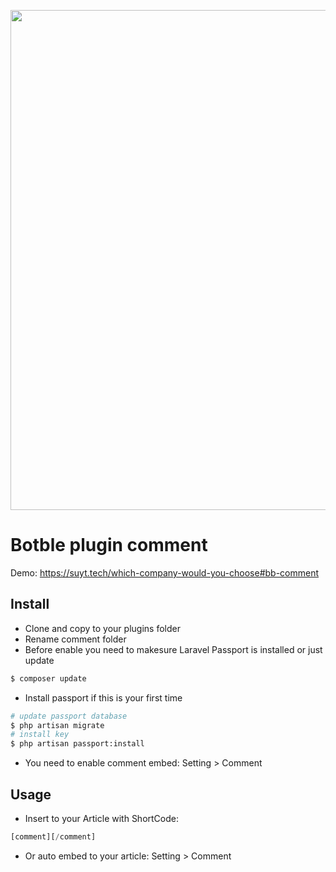 <p align="center"><a href="https://suyt.tech" target="_blank"><img src="https://suyt.tech/comment.png" width="800"></a></p>

# Botble plugin comment

Demo: https://suyt.tech/which-company-would-you-choose#bb-comment

## Install

- Clone and copy to your plugins folder
- Rename comment folder
- Before enable you need to makesure Laravel Passport is installed or just update
``` bash
$ composer update
```
- Install passport if this is your first time
```bash
# update passport database
$ php artisan migrate 
# install key
$ php artisan passport:install 
```
- You need to enable comment embed: Setting > Comment

## Usage
- Insert to your Article with ShortCode:
``` php
[comment][/comment]
```
- Or auto embed to your article: Setting > Comment
